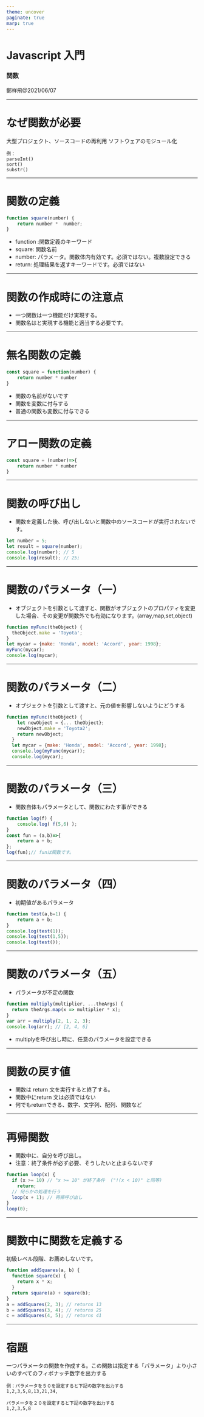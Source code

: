 ```yaml
---
theme: uncover
paginate: true
marp: true
---
```


# **Javascript 入門**
### 関数
鄭祥飛@2021/06/07


---
# なぜ関数が必要
大型プロジェクト、ソースコードの再利用
ソフトウェアのモジュール化
```
例：
parseInt()
sort()
substr()
```

---

# 関数の定義
```javascript
function square(number) {
    return number *  number;
}

```

* function :関数定義のキーワード
* square: 関数名前
* number: パラメータ。関数体内有効です。必須ではない。複数設定できる
* return: 処理結果を返すキーワードです。必須ではない

---
# 関数の作成時にの注意点
* 一つ関数は一つ機能だけ実現する。
* 関数名はと実現する機能と適当する必要です。
---
# 無名関数の定義

```javascript
const square = function(number) { 
    return number * number 
}
```
* 関数の名前がないです
* 関数を変数に付与する
* 普通の関数も変数に付与できる
---
# アロー関数の定義

```javascript
const square = (number)=>{ 
    return number * number 
}
```
---
# 関数の呼び出し
* 関数を定義した後、呼び出しないと関数中のソースコードが実行されないです。
```javascript
let number = 5;
let result = square(number);
console.log(number); // 5
console.log(result); // 25;
```

---
# 関数のパラメータ（一）
* オブジェクトを引数として渡すと、関数がオブジェクトのプロパティを変更した場合、その変更が関数外でも有効になります。(array,map,set,object)
```javascript
function myFunc(theObject) {
  theObject.make = 'Toyota';
}
let mycar = {make: 'Honda', model: 'Accord', year: 1998};
myFunc(mycar);
console.log(mycar);
```
---
# 関数のパラメータ（二）
* オブジェクトを引数として渡すと、元の値を影響しないようにどうする
```javascript
function myFunc(theObject) {
    let newObject = {... theObject};
    newObject.make = 'Toyota2';
    return newObject;
  }
  let mycar = {make: 'Honda', model: 'Accord', year: 1998};
  console.log(myFunc(mycar));
  console.log(mycar);
```
---
# 関数のパラメータ（三）
* 関数自体もパラメータとして、関数にわたす事ができる
```javascript
function log(f) {
    console.log( f(5,6) );
}
const fun = (a,b)=>{
    return a + b;
};
log(fun);// funは関数です。
```

---
# 関数のパラメータ（四）
* 初期値があるパラメータ
```javascript
function test(a,b=1) {
    return a + b;
}
console.log(test(1));
console.log(test(1,5));
console.log(test());

```

---
# 関数のパラメータ（五）
* パラメータが不定の関数
```javascript
function multiply(multiplier, ...theArgs) {
  return theArgs.map(x => multiplier * x);
}
var arr = multiply(2, 1, 2, 3);
console.log(arr); // [2, 4, 6]
```
* multiplyを呼び出し時に、任意のパラメータを設定できる
---
# 関数の戻す値
* 関数は return 文を実行すると終了する。
* 関数中にreturn 文は必須ではない
* 何でもreturnできる、数字、文字列、配列、関数など

---
# 再帰関数
* 関数中に、自分を呼び出し。
* 注意：終了条件が必ず必要、そうしたいと止まらないです
```javascript
function loop(x) {
  if (x >= 10) // "x >= 10" が終了条件  ("!(x < 10)" と同等)
    return;
  // 何らかの処理を行う
  loop(x + 1); // 再帰呼び出し
}
loop(0);
```
---
# 関数中に関数を定義する
初級レベル段階、お薦めしないです。
```javascript
function addSquares(a, b) {
  function square(x) {
    return x * x;
  }
  return square(a) + square(b);
}
a = addSquares(2, 3); // returns 13
b = addSquares(3, 4); // returns 25
c = addSquares(4, 5); // returns 41
```
---
<!-- _backgroundColor: #a5f7fa -->
# 宿題
一つパラメータの関数を作成する。この関数は指定する「パラメータ」より小さいのすべてのフィボナッチ数字を出力する
```
例：パラメータを５０を設定すると下記の数字を出力する
1,2,3,5,8,13,21,34,

パラメータを２０を設定すると下記の数字を出力する
1,2,3,5,8
```
